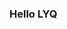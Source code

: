 <!--
 * @Author: your name
 * @Date: 2021-09-14 21:04:45
 * @LastEditTime: 2021-09-15 19:54:43
 * @LastEditors: your name
 * @Description: In User Settings Edit
 * @FilePath: /vuepress Blog/README.md
-->
### Hello LYQ
